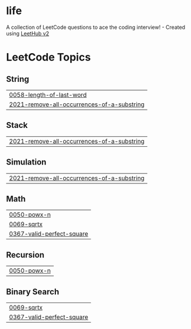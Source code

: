 # life
A collection of LeetCode questions to ace the coding interview! - Created using [LeetHub v2](https://github.com/arunbhardwaj/LeetHub-2.0)

<!---LeetCode Topics Start-->
# LeetCode Topics
## String
|  |
| ------- |
| [0058-length-of-last-word](https://github.com/Arun7389/life/tree/master/0058-length-of-last-word) |
| [2021-remove-all-occurrences-of-a-substring](https://github.com/Arun7389/life/tree/master/2021-remove-all-occurrences-of-a-substring) |
## Stack
|  |
| ------- |
| [2021-remove-all-occurrences-of-a-substring](https://github.com/Arun7389/life/tree/master/2021-remove-all-occurrences-of-a-substring) |
## Simulation
|  |
| ------- |
| [2021-remove-all-occurrences-of-a-substring](https://github.com/Arun7389/life/tree/master/2021-remove-all-occurrences-of-a-substring) |
## Math
|  |
| ------- |
| [0050-powx-n](https://github.com/Arun7389/life/tree/master/0050-powx-n) |
| [0069-sqrtx](https://github.com/Arun7389/life/tree/master/0069-sqrtx) |
| [0367-valid-perfect-square](https://github.com/Arun7389/life/tree/master/0367-valid-perfect-square) |
## Recursion
|  |
| ------- |
| [0050-powx-n](https://github.com/Arun7389/life/tree/master/0050-powx-n) |
## Binary Search
|  |
| ------- |
| [0069-sqrtx](https://github.com/Arun7389/life/tree/master/0069-sqrtx) |
| [0367-valid-perfect-square](https://github.com/Arun7389/life/tree/master/0367-valid-perfect-square) |
<!---LeetCode Topics End-->